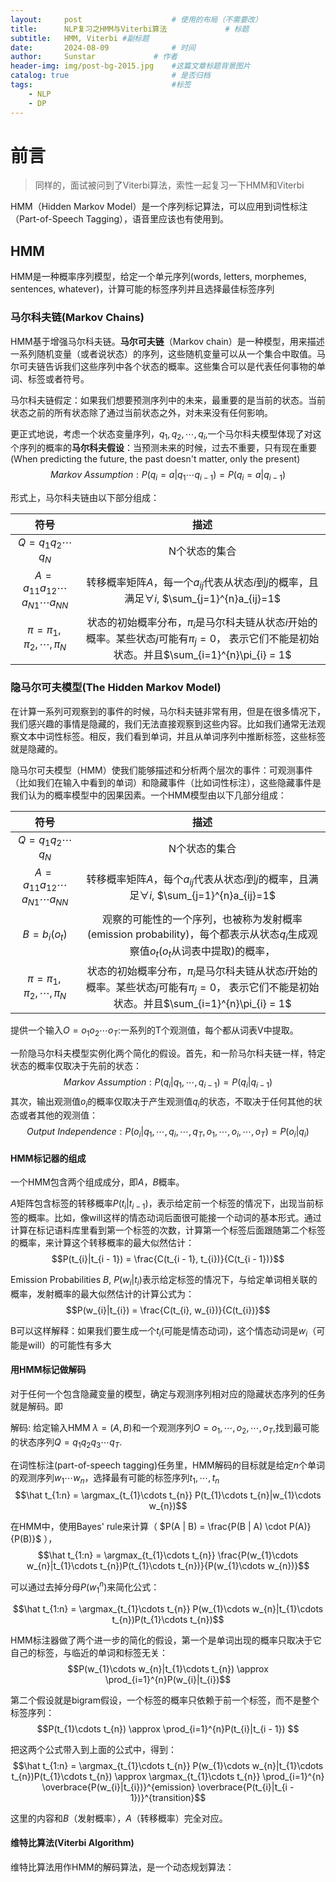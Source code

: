 ```yaml
---
layout:     post   				    # 使用的布局（不需要改）
title:      NLP复习之HMM与Viterbi算法				# 标题 
subtitle:   HMM, Viterbi #副标题
date:       2024-08-09 				# 时间
author:     Sunstar				# 作者
header-img: img/post-bg-2015.jpg 	#这篇文章标题背景图片
catalog: true 						# 是否归档
tags:								#标签
    - NLP
    - DP
---
```


# 前言
>同样的，面试被问到了Viterbi算法，索性一起复习一下HMM和Viterbi

HMM（Hidden Markov Model）是一个序列标记算法，可以应用到词性标注（Part-of-Speech Tagging），语音里应该也有使用到。

## HMM
HMM是一种概率序列模型，给定一个单元序列(words, letters, morphemes, sentences, whatever)，计算可能的标签序列并且选择最佳标签序列

### 马尔科夫链(Markov Chains)
HMM基于增强马尔科夫链。**马尔可夫链**（Markov chain）是一种模型，用来描述一系列随机变量（或者说状态）的序列，这些随机变量可以从一个集合中取值。马尔可夫链告诉我们这些序列中各个状态的概率。这些集合可以是代表任何事物的单词、标签或者符号。

马尔科夫链假定：如果我们想要预测序列中的未来，最重要的是当前的状态。当前状态之前的所有状态除了通过当前状态之外，对未来没有任何影响。

更正式地说，考虑一个状态变量序列，$q_{1}, q_{2}, \cdots, q_{i}$,一个马尔科夫模型体现了对这个序列的概率的**马尔科夫假设**：当预测未来的时候，过去不重要，只有现在重要(When predicting the future, the past doesn't matter, only the present)
$$Markov~Assumption: P(q_{i} = a |q_{1}\cdots q_{i - 1}) = P(q_{i}=a|q_{i - 1})$$

形式上，马尔科夫链由以下部分组成：

| 符号 | 描述 |
|:----:|:----:|
| $Q=q_{1}q_{2}\cdots q_{N}$ | N个状态的集合|
| $A=a_{11}a_{12}\cdots a_{N1}\cdots a_{NN}$| 转移概率矩阵$A$，每一个$a_{ij}$代表从状态$i$到$j$的概率，且满足$\forall i$, $\sum_{j=1}^{n}a_{ij}=1$|
|$\pi = \pi_{1}, \pi_{2}, \cdots, \pi_{N}$| 状态的初始概率分布，$\pi_{i}$是马尔科夫链从状态$i$开始的概率。某些状态$j$可能有$\pi_{j} = 0$， 表示它们不能是初始状态。并且$\sum_{i=1}^{n}\pi_{i} = 1$|

### 隐马尔可夫模型(The Hidden Markov Model)
在计算一系列可观察到的事件的时候，马尔科夫链非常有用，但是在很多情况下，我们感兴趣的事情是隐藏的，我们无法直接观察到这些内容。比如我们通常无法观察文本中词性标签。相反，我们看到单词，并且从单词序列中推断标签，这些标签就是隐藏的。

隐马尔可夫模型（HMM）使我们能够描述和分析两个层次的事件：可观测事件（比如我们在输入中看到的单词）和隐藏事件（比如词性标注），这些隐藏事件是我们认为的概率模型中的因果因素。一个HMM模型由以下几部分组成：

| 符号 | 描述 |
|:----:|:----:|
| $Q=q_{1}q_{2}\cdots q_{N}$ | N个状态的集合|
| $A=a_{11}a_{12}\cdots a_{N1}\cdots a_{NN}$| 转移概率矩阵$A$，每个$a_{ij}$代表从状态$i$到$j$的概率，且满足$\forall i$, $\sum_{j=1}^{n}a_{ij}=1$|
| $B = b_{i}(o_{t})$| 观察的可能性的一个序列，也被称为发射概率(emission probability)，每个都表示从状态$q_{i}$生成观察值$o_{t}$($o_{t}$从词表中提取)的概率，|
|$\pi = \pi_{1}, \pi_{2}, \cdots, \pi_{N}$| 状态的初始概率分布，$\pi_{i}$是马尔科夫链从状态$i$开始的概率。某些状态$j$可能有$\pi_{j} = 0$， 表示它们不能是初始状态。并且$\sum_{i=1}^{n}\pi_{i} = 1$|

提供一个输入$O=o_{1}o_{2}\cdots o_{T}$:一系列的T个观测值，每个都从词表V中提取。

一阶隐马尔科夫模型实例化两个简化的假设。首先，和一阶马尔科夫链一样，特定状态的概率仅取决于先前的状态：
$$Markov ~ Assumption: P(q_{i}|q_{1}, \cdots, q_{i - 1}) = P(q_{i}|q_{i - 1})$$
其次，输出观测值$o_{i}$的概率仅取决于产生观测值$q_{i}$的状态，不取决于任何其他的状态或者其他的观测值：
$$Output~Independence: P(o_{i}|q_{1}, \cdots, q_{i}, \cdots, q_{T}, o_{1}, \cdots, o_{i}, \cdots, o_{T}) = P(o_{i}|q_{i})$$

#### HMM标记器的组成
一个HMM包含两个组成成分，即$A$，$B$概率。

$A$矩阵包含标签的转移概率$P(t_{i}|t_{i - 1})$，表示给定前一个标签的情况下，出现当前标签的概率。比如，像will这样的情态动词后面很可能接一个动词的基本形式。通过计算在标记语料库里看到第一个标签的次数，计算第一个标签后面跟随第二个标签的概率，来计算这个转移概率的最大似然估计：
$$P(t_{i}|t_{i - 1}) = \frac{C(t_{i - 1}, t_{i})}{C(t_{i - 1})}$$

Emission Probabilities $B$, $P(w_{i}|t_{i})$表示给定标签的情况下，与给定单词相关联的概率，发射概率的最大似然估计的计算公式为：
$$P(w_{i}|t_{i}) = \frac{C(t_{i}, w_{i})}{C(t_{i})}$$

B可以这样解释：如果我们要生成一个$t_{i}$(可能是情态动词)，这个情态动词是$w_{i}$（可能是will）的可能性有多大

#### 用HMM标记做解码
对于任何一个包含隐藏变量的模型，确定与观测序列相对应的隐藏状态序列的任务就是解码。即

解码: 给定输入HMM $\lambda = (A, B)$和一个观测序列$O=o_{1},\cdots,o_{2},\cdots,o_{T}$,找到最可能的状态序列$Q=q_{1}q_{2}q_{3}\cdots q_{T}$.

在词性标注(part-of-speech tagging)任务里，HMM解码的目标就是给定$n$个单词的观测序列$w_{1}\cdots w_{n}$，选择最有可能的标签序列$t_{1},\cdots,t_{n}$
$$\hat t_{1:n} = \argmax_{t_{1}\cdots t_{n}} P(t_{1}\cdots t_{n}|w_{1}\cdots w_{n})$$

在HMM中，使用Bayes' rule来计算（
$P(A | B) = \frac{P(B | A) \cdot P(A)}{P(B)}$
），
$$\hat t_{1:n} = \argmax_{t_{1}\cdots t_{n}} \frac{P(w_{1}\cdots w_{n}|t_{1}\cdots t_{n})P(t_{1}\cdots t_{n})}{P(w_{1}\cdots w_{n})}$$

可以通过去掉分母$P(w_{1}^{n})$来简化公式：

$$\hat t_{1:n} = \argmax_{t_{1}\cdots t_{n}} P(w_{1}\cdots w_{n}|t_{1}\cdots t_{n})P(t_{1}\cdots t_{n})$$

HMM标注器做了两个进一步的简化的假设，第一个是单词出现的概率只取决于它自己的标签，与临近的单词和标签无关：
$$P(w_{1}\cdots w_{n}|t_{1}\cdots t_{n}) \approx \prod_{i=1}^{n}P(w_{i}|t_{i})$$

第二个假设就是bigram假设，一个标签的概率只依赖于前一个标签，而不是整个标签序列：
$$P(t_{1}\cdots t_{n}) \approx \prod_{i=1}^{n}P(t_{i}|t_{i - 1}) $$

把这两个公式带入到上面的公式中，得到：
$$\hat t_{1:n} = \argmax_{t_{1}\cdots t_{n}} P(w_{1}\cdots w_{n}|t_{1}\cdots t_{n})P(t_{1}\cdots t_{n}) \approx \argmax_{t_{1}\cdots t_{n}} \prod_{i=1}^{n} \overbrace{P(w_{i}|t_{i})}^{emission} \overbrace{P(t_{i}|t_{i - 1})}^{transition}$$

这里的内容和$B$（发射概率），$A$（转移概率）完全对应。


#### 维特比算法(Viterbi Algorithm)
维特比算法用作HMM的解码算法，是一个动态规划算法：

